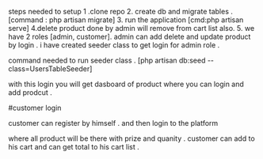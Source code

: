 steps needed to setup 
1 .clone repo 
2. create db and migrate tables . [command : php artisan migrate]
3. run the application [cmd:php artisan serve]
4.delete product done by admin will remove from cart list also.
5. we have 2 roles [admin, customer].
admin can add delete and update product by login . i have created  seeder class to get login for admin role .

command needed to run seeder class . [php artisan db:seed --class=UsersTableSeeder]

with this login you will get dasboard of product where you can login and add prodcut . 


#customer login 

customer can register by himself . and then login to the platform 

where all product will be there with prize and quanity . customer can add to his cart and can get total to his cart list . 
